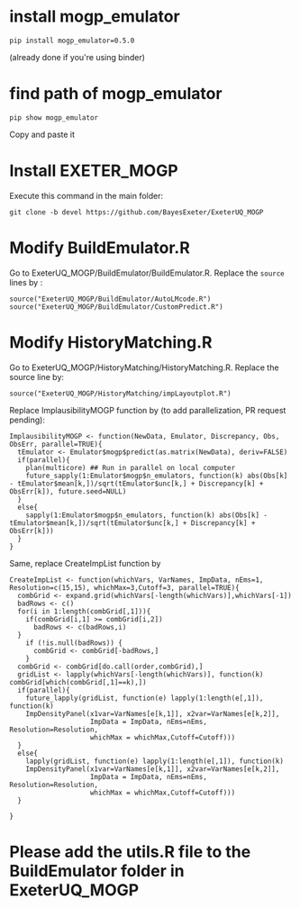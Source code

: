 # install mogp_emulator
```
pip install mogp_emulator=0.5.0
```
(already done if you're using binder)

# find path of mogp_emulator
```
pip show mogp_emulator
```
Copy and paste it 

# Install EXETER_MOGP
Execute this command in the main folder: 
```
git clone -b devel https://github.com/BayesExeter/ExeterUQ_MOGP
```

# Modify BuildEmulator.R
Go to ExeterUQ_MOGP/BuildEmulator/BuildEmulator.R. Replace the ```source``` lines by :
```
source("ExeterUQ_MOGP/BuildEmulator/AutoLMcode.R")
source("ExeterUQ_MOGP/BuildEmulator/CustomPredict.R")
```

# Modify HistoryMatching.R
Go to ExeterUQ_MOGP/HistoryMatching/HistoryMatching.R. Replace the source line by:
```
source("ExeterUQ_MOGP/HistoryMatching/impLayoutplot.R")
```
Replace ImplausibilityMOGP function by (to add parallelization, PR request pending):

```
ImplausibilityMOGP <- function(NewData, Emulator, Discrepancy, Obs, ObsErr, parallel=TRUE){
  tEmulator <- Emulator$mogp$predict(as.matrix(NewData), deriv=FALSE)
  if(parallel){
    plan(multicore) ## Run in parallel on local computer
    future_sapply(1:Emulator$mogp$n_emulators, function(k) abs(Obs[k] - tEmulator$mean[k,])/sqrt(tEmulator$unc[k,] + Discrepancy[k] + ObsErr[k]), future.seed=NULL)
  }
  else{
    sapply(1:Emulator$mogp$n_emulators, function(k) abs(Obs[k] - tEmulator$mean[k,])/sqrt(tEmulator$unc[k,] + Discrepancy[k] + ObsErr[k]))
  }
}
```
Same, replace CreateImpList function by

```
CreateImpList <- function(whichVars, VarNames, ImpData, nEms=1, Resolution=c(15,15), whichMax=3,Cutoff=3, parallel=TRUE){
  combGrid <- expand.grid(whichVars[-length(whichVars)],whichVars[-1])
  badRows <- c()
  for(i in 1:length(combGrid[,1])){
    if(combGrid[i,1] >= combGrid[i,2])
      badRows <- c(badRows,i)
  }
    if (!is.null(badRows)) { 
      combGrid <- combGrid[-badRows,]
    }
  combGrid <- combGrid[do.call(order,combGrid),]
  gridList <- lapply(whichVars[-length(whichVars)], function(k) combGrid[which(combGrid[,1]==k),])
  if(parallel){
    future_lapply(gridList, function(e) lapply(1:length(e[,1]), function(k) 
    ImpDensityPanel(x1var=VarNames[e[k,1]], x2var=VarNames[e[k,2]], 
                    ImpData = ImpData, nEms=nEms, Resolution=Resolution, 
                    whichMax = whichMax,Cutoff=Cutoff)))
  }
  else{
    lapply(gridList, function(e) lapply(1:length(e[,1]), function(k) 
    ImpDensityPanel(x1var=VarNames[e[k,1]], x2var=VarNames[e[k,2]], 
                    ImpData = ImpData, nEms=nEms, Resolution=Resolution, 
                    whichMax = whichMax,Cutoff=Cutoff)))
  }
  
}
```


# Please add the utils.R file to the BuildEmulator folder in ExeterUQ_MOGP
